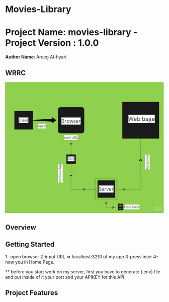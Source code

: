 # Movies-Library

# Project Name: movies-library - Project Version : 1.0.0

**Author Name**: Areeg Al-hyari

## WRRC
<img src = "./WRRC.jpg">

## Overview

## Getting Started
1- open browser 
2-input URL => localhost:3210 of my app
3-press inter
4-now you in Home Page.

** before you start work on my server, first you have to generate (.env) file and put inside of it your port and your APIKEY fot this API 
## Project Features

